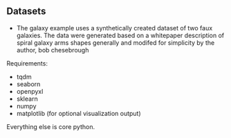 ## Datasets
- The galaxy example uses a synthetically created dataset  of two faux galaxies. The data were generated based on a whitepaper description of spiral galaxy arms shapes generally and modifed for simplicity by the author, bob chesebrough

Requirements:
 - tqdm
 - seaborn
 - openpyxl
 - sklearn
 - numpy
 - matplotlib (for optional visualization output)

Everything else is core python.